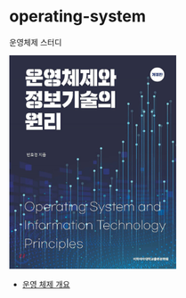 # operating-system
운영체제 스터디

<img src="./images/2021-07-26-18-28-57.png" width="300" />

- [운영 체제 개요](https://github.com/woowacourse-cs-study/operating-system/blob/main/2%EC%9E%A5%20%EC%9A%B4%EC%98%81%EC%B2%B4%EC%A0%9C%20%EA%B0%9C%EC%9A%94.md)
